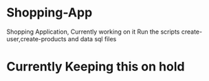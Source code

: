 # Shopping-App

Shopping Application, Currently working on it
Run the scripts create-user,create-products and data sql files

# Currently Keeping this on hold
